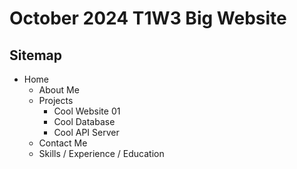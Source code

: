 # October 2024 T1W3 Big Website

## Sitemap

- Home
    - About Me
    - Projects
        - Cool Website 01
        - Cool Database
        - Cool API Server
    - Contact Me
    - Skills / Experience / Education
